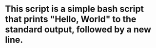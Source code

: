 # This script is a simple bash script that prints "Hello, World" to the standard output, followed by a new line.
